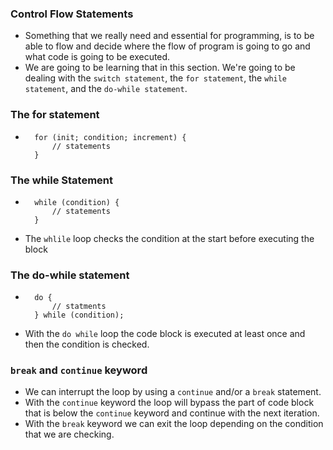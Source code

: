 ### Control Flow Statements
- Something that we really need and essential for programming, is to be able to flow and decide where the flow of program is going to go and what code is going to be executed.
- We are going to be learning that in this section. We're going to be dealing with the `switch statement`, the `for statement`, the `while statement`, and the `do-while statement`.

### The for statement 
- ```
    for (init; condition; increment) {
        // statements
    }
  ```
  
### The while Statement
- ```
    while (condition) {
        // statements
    }
  ```
- The `whlile` loop checks the condition at the start before executing the block
### The do-while statement
- ```
    do {
        // statments
    } while (condition);
  ```
- With the `do while` loop the code block is executed at least once and then the condition is checked.

### `break` and `continue` keyword
- We can interrupt the loop by using a `continue` and/or a `break` statement.
- With the `continue` keyword the loop will bypass the part of code block that is below the `continue` keyword and continue with the next iteration.
- With the `break` keyword we can exit the loop depending on the condition that we are checking.